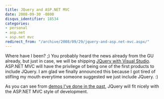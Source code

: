 ```yaml
---
title: JQuery and ASP.NET MVC
date: 2008-09-30 -0800
disqus_identifier: 18534
categories:
- personal
- asp.net
- asp.net mvc
redirect_from: "/archive/2008/09/29/jquery-and-asp.net-mvc.aspx/"
---
```


Where have I been? ;) You probably heard the news already from the GU
already, but just in case, we will be shipping [JQuery with Visual
Studio](http://weblogs.asp.net/scottgu/archive/2008/09/28/jquery-and-microsoft.aspx).
ASP.NET MVC will have the privilege of being one of the first products
to include JQuery. I am glad we finally announced this because I got
tired of stifling my mouth everytime someone suggested we just include
JQuery. :)

As you can see from [demos I've done in the
past](https://haacked.com/archive/2008/07/29/super-simple-mvc-ajax-with-jquery-demo.aspx),
JQuery will fit nicely with the ASP.NET MVC style of development.

